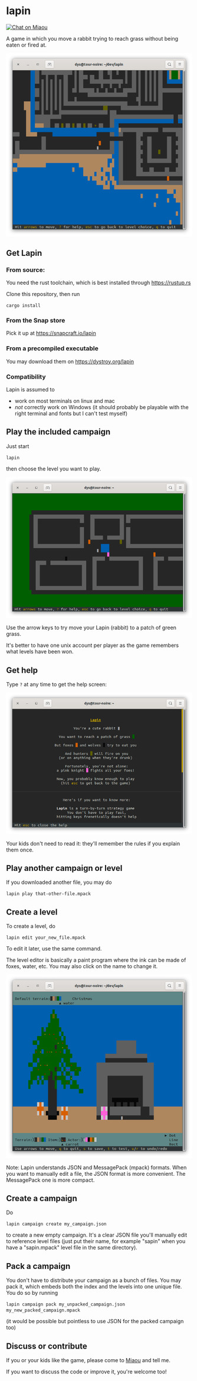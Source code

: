 # lapin

[![Chat on Miaou][s1]][l1]

[s1]: https://miaou.dystroy.org/static/shields/room.svg
[l1]: https://miaou.dystroy.org/3

A game in which you move a rabbit trying to reach grass without being eaten or fired at.

![citadel-corner](img/citadel-corner.png)

## Get Lapin

### From source:

You need the rust toolchain, which is best installed through https://rustup.rs

Clone this repository, then run

    cargo install

### From the Snap store

Pick it up at https://snapcraft.io/lapin

### From a precompiled executable

You may download them on https://dystroy.org/lapin

### Compatibility

Lapin is assumed to

* work on most terminals on linux and mac
* *not* correctly work on Windows (it should probably be playable with the right terminal and fonts but I can't test myself)

## Play the included campaign

Just start

    lapin

then choose the level you want to play.

![village](img/village.png)

Use the arrow keys to try move your Lapin (rabbit) to a patch of green grass.

It's better to have one unix account per player as the game remembers what levels have been won.

## Get help

Type `?` at any time to get the help screen:

![help](img/help.png)

Your kids don't need to read it: they'll remember the rules if you explain them once.

## Play another campaign or level

If you downloaded another file, you may do

    lapin play that-other-file.mpack

## Create a level

To create a level, do

    lapin edit your_new_file.mpack

To edit it later, use the same command.

The level editor is basically a paint program where the ink can be made of foxes, water, etc. You may also click on the name to change it.

![sapin](img/sapin.png)

Note: Lapin understands JSON and MessagePack (mpack) formats. When you want to manually edit a file, the JSON format is more convenient. The MessagePack one is more compact.

## Create a campaign

Do

    lapin campaign create my_campaign.json

to create a new empty campaign. It's a clear JSON file you'll manually edit to reference level files (just put their name, for example "sapin" when you have a "sapin.mpack" level file in the same directory).

## Pack a campaign

You don't have to distribute your campaign as a bunch of files. You may pack it, which embeds both the index and the levels into one unique file. You do so by running

    lapin campaign pack my_unpacked_campaign.json my_new_packed_campaign.mpack

(it would be possible but pointless to use JSON for the packed campaign too)

## Discuss or contribute

If you or your kids like the game, please come to [Miaou](https://miaou.dystroy.org/3) and tell me.

If you want to discuss the code or improve it, you're welcome too!

